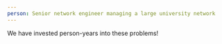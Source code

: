```yaml
---
person: Senior network engineer managing a large university network
---
```


We have invested person-years into these problems!
